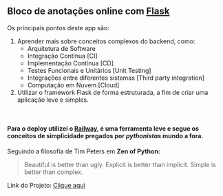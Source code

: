 ## Bloco de anotações online com [Flask](https://flask.palletsprojects.com/en/2.2.x)
<p>Os principais pontos deste app são: </p>
<ol>
  <li> Aprender mais sobre conceitos complexos do backend, como: 
    <ul>
      <li> Arquitetura de Software </li>
      <li> Integração Contínua [CI]</li>
      <li> Implementação Contínua [CD]</li>
      <li> Testes Funcionais e Unitários [Unit Testing]</li>
      <li> Integrações entre diferentes sistemas [Third party integration]</li>
      <li> Computação em Nuvem [Cloud] </li>
    </ul>
  </li>
  <li> Utilizar o framework Flask de forma estruturada, a fim de criar uma aplicação leve e simples. </li>
</ol>
</br>

#### Para o deploy utilizei o [Railway](https://railway.app), é uma ferramenta leve e segue os conceitos de simplicidade pregados por *pythonistas* mundo a fora.
Seguindo a filosofia de Tim Peters em **Zen of Python:**

 >Beautiful is better than ugly.
 Explicit is better than implicit.
 Simple is better than complex.

 Link do Projeto: [Clique aqui](https://webnotes-production.up.railway.app)
